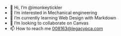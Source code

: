 - 👋 Hi, I’m @imonkeytickler
- 👀 I’m interested in Mechanical engineering
- 🌱 I’m currently learning Web Design with Markdown
- 💞️ I’m looking to collaborate on Canvas
- 📫 How to reach me 008163@legacypca.com

<!---
imonkeytickler/imonkeytickler is a ✨ special ✨ repository because its `README.md` (this file) appears on your GitHub profile.
You can click the Preview link to take a look at your changes.
--->

